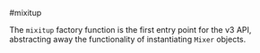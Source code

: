 #mixitup

The `mixitup` factory function is the first entry point for the v3 API,
abstracting away the functionality of instantiating `Mixer` objects.